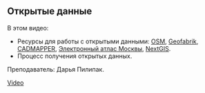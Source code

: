 ## Открытые данные

В этом видео:

*   Ресурсы для работы с открытыми данными: [OSM](https://www.openstreetmap.org/export), [Geofabrik](https://www.geofabrik.de/data/), [CADMAPPER](https://cadmapper.com/pro/home), [Электронный атлас Москвы](http://atlas.mos.ru/), [NextGIS](https://data.nextgis.com/ru).
*   Процесс получения открытых данных.

Преподаватель: Дарья Пилипак.

[Video](https://player.softculture.cc/embed/MIL/MIL_9.7.12_L2-2_Resources)